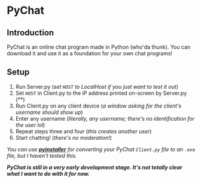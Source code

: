 # PyChat

## Introduction
PyChat is an online chat program made in Python (who'da thunk).
You can download it and use it as a foundation for your own chat programs!

## Setup
1. Run Server.py (*set ```HOST``` to LocalHost if you just want to test it out*)
2. Set ```HOST``` in Client.py to the IP address printed on-screen by Server.py (**)
3. Run Client.py on any client device (*a window asking for the client's username should show up*)
4. Enter any username (*literally, any username; there's no identification for the user lol*)
5. Repeat steps three and four (*this creates another user*)
6. Start chatting! (*there's no moderation!*)

*You can use [**pyinstaller**](https://pyinstaller.org/en/stable/?adlt=strict&redig=015340A9572A4814855724C9985239F0&toWww=1) for converting your PyChat ```Client.py``` file to an ```.exe``` file, but I haven't tested this.*

***PyChat is still in a very early development stage. It's not totally clear what I want to do with it for now.***
